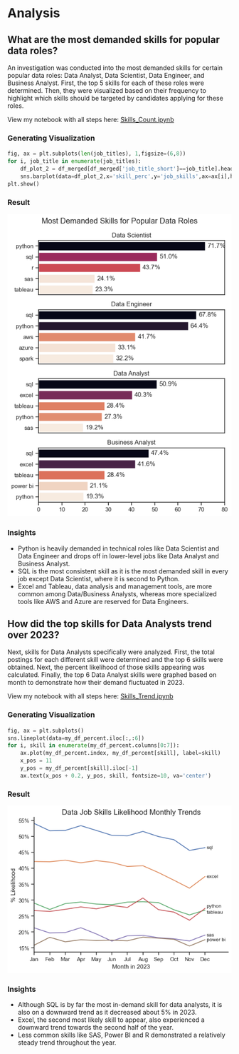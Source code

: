 # Analysis
## What are the most demanded skills for popular data roles?
An investigation was conducted into the most demanded skills for certain popular data roles: Data Analyst, Data Scientist, Data Engineer, and Business Analyst. First, the top 5 skills for each of these roles were determined. Then, they were visualized based on their frequency to highlight which skills should be targeted by candidates applying for these roles.

View my notebook with all steps here: 
[Skills_Count.ipynb](Final_Project/Skills_Count.ipynb)

### Generating Visualization
```python
fig, ax = plt.subplots(len(job_titles), 1,figsize=(6,8))
for i, job_title in enumerate(job_titles):
    df_plot_2 = df_merged[df_merged['job_title_short']==job_title].head(5)
    sns.barplot(data=df_plot_2,x='skill_perc',y='job_skills',ax=ax[i],hue='skill_perc',palette='rocket_r')
plt.show()
```
### Result
![Visualization of Top Skills for Data Jobs](Final_Project/Images/skill_demand_chart.png)

### Insights
- Python is heavily demanded in technical roles like Data Scientist and Data Engineer and drops off in lower-level jobs like Data Analyst and Business Analyst.
- SQL is the most consistent skill as it is the most demanded skill in every job except Data Scientist, where it is second to Python.
- Excel and Tableau, data analysis and management tools, are more common among Data/Business Analysts, whereas more specialized tools like AWS and Azure are reserved for Data Engineers.

## How did the top skills for Data Analysts trend over 2023?
Next, skills for Data Analysts specifically were analyzed. First, the total postings for each different skill were determined and the top 6 skills were obtained. Next, the percent likelihood of those skills appearing was calculated. Finally, the top 6 Data Analyst skills were graphed based on month to demonstrate how their demand fluctuated in 2023.

View my notebook with all steps here: 
[Skills_Trend.ipynb](Final_Project/Skills_Trend.ipynb)

### Generating Visualization
```python
fig, ax = plt.subplots()
sns.lineplot(data=my_df_percent.iloc[:,:6])
for i, skill in enumerate(my_df_percent.columns[0:7]):
    ax.plot(my_df_percent.index, my_df_percent[skill], label=skill)
    x_pos = 11
    y_pos = my_df_percent[skill].iloc[-1]
    ax.text(x_pos + 0.2, y_pos, skill, fontsize=10, va='center')
```
### Result
![Visualization of Top Skills Trends for Data Analysts](Final_Project/Images/real_skill_trend_chart.png)

### Insights
- Although SQL is by far the most in-demand skill for data analysts, it is also on a downward trend as it decreased about 5% in 2023.
- Excel, the second most likely skill to appear, also experienced a downward trend towards the second half of the year.
- Less common skills like SAS, Power BI and R demonstrated a relatively steady trend throughout the year.